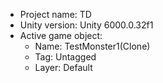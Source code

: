 <!-- UNITY CODE ASSIST INSTRUCTIONS START -->
- Project name: TD
- Unity version: Unity 6000.0.32f1
- Active game object:
  - Name: TestMonster1(Clone)
  - Tag: Untagged
  - Layer: Default
<!-- UNITY CODE ASSIST INSTRUCTIONS END -->